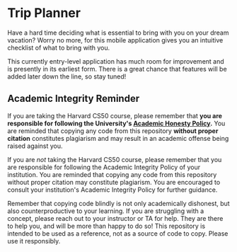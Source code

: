 # Trip Planner
Have a hard time deciding what is essential to bring with you on your dream vacation? Worry no more, for this mobile application gives you an intuitive checklist of what to bring with you.

This currently entry-level application has much room for improvement and is presently in its earliest form. There is a great chance that features will be added later down the line, so stay tuned!


## Academic Integrity Reminder 
If you are taking the Harvard CS50 course, please remember that **you are responsible for following the University's [Academic Honesty Policy](https://cs50.harvard.edu/x/2024/honesty/).** You are reminded that copying any code from this repository **without proper citation** constitutes plagiarism and may result in an academic offense being raised against you.

If you are *not* taking the Harvard CS50 course, please remember that you are responsible for following the Academic Integrity Policy of your institution. You are reminded that copying any code from this repository without proper citation may constitute plagiarism. You are encouraged to consult your institution's Academic Integrity Policy for further guidance.

Remember that copying code blindly is not only academically dishonest, but also counterproductive to your learning. If you are struggling with a concept, please reach out to your instructor or TA for help. They are there to help you, and will be more than happy to do so! This repository is intended to be used as a reference, not as a source of code to copy. Please use it responsibly.